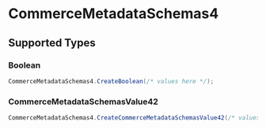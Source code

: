 # CommerceMetadataSchemas4


## Supported Types

### Boolean

```csharp
CommerceMetadataSchemas4.CreateBoolean(/* values here */);
```

### CommerceMetadataSchemasValue42

```csharp
CommerceMetadataSchemas4.CreateCommerceMetadataSchemasValue42(/* values here */);
```
